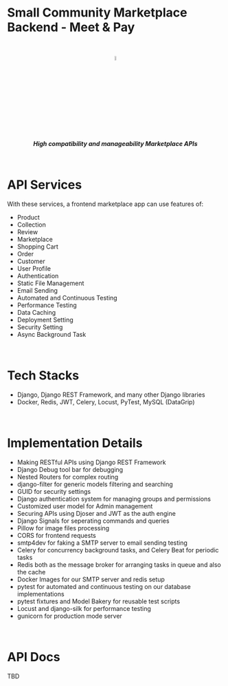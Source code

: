 # Small Community Marketplace Backend - Meet & Pay

<br>

<p align="center"><img src="https://media.giphy.com/media/hvRJCLFzcasrR4ia7z/giphy.gif" width="5%"><br><em><b>High compatibility and manageability Marketplace APIs</b></em></p>

<br>

# API Services
With these services, a frontend marketplace app can use features of:
* Product
* Collection
* Review
* Marketplace
* Shopping Cart
* Order
* Customer
* User Profile
* Authentication
* Static File Management
* Email Sending
* Automated and Continuous Testing
* Performance Testing
* Data Caching
* Deployment Setting
* Security Setting
* Async Background Task

<br>

# Tech Stacks
- Django, Django REST Framework, and many other Django libraries
- Docker, Redis, JWT, Celery, Locust, PyTest, MySQL (DataGrip)

<br>

# Implementation Details

* Making RESTful APIs using Django REST Framework
* Django Debug tool bar for debugging
* Nested Routers for complex routing
* django-filter for generic models filtering and searching
* GUID for security settings
* Django authentication system for managing groups and permissions
* Customized user model for Admin management
* Securing APIs using Djoser and JWT as the auth engine
* Django Signals for seperating commands and queries
* Pillow for image files processing
* CORS for frontend requests
* smtp4dev for faking a SMTP server to email sending testing
* Celery for concurrency background tasks, and Celery Beat for periodic tasks
* Redis both as the message broker for arranging tasks in queue and also the cache
* Docker Images for our SMTP server and redis setup
* pytest for automated and continuous testing on our database implementations
* pytest fixtures and Model Bakery for reusable test scripts
* Locust and django-silk for performance testing
* gunicorn for production mode server

<br>

# API Docs
TBD
